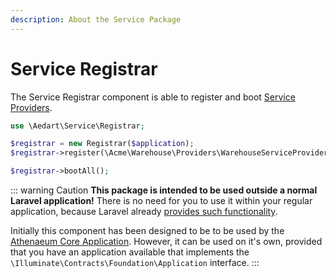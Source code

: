 ```yaml
---
description: About the Service Package
---
```


# Service Registrar

The Service Registrar component is able to register and boot [Service Providers](https://laravel.com/docs/12.x/providers).

```php
use \Aedart\Service\Registrar;

$registrar = new Registrar($application);
$registrar->register(\Acme\Warehouse\Providers\WarehouseServiceProvider::class);

$registrar->bootAll();
```

::: warning Caution
**This package is intended to be used outside a normal Laravel application!**
There is no need for you to use it within your regular application, because Laravel already [provides such functionality](https://laravel.com/docs/12.x/providers#registering-providers).

Initially this component has been designed to be to be used by the [Athenaeum Core Application](../core).
However, it can be used on it's own, provided that you have an application available that implements the `\Illuminate\Contracts\Foundation\Application` interface. 
:::
